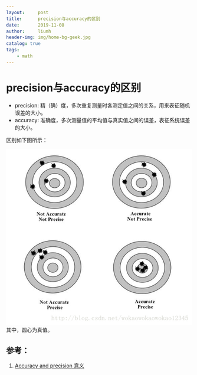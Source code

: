 ```yaml
---
layout:     post
title:      precision与accuracy的区别
date:       2019-11-08
author:     liumh
header-img: img/home-bg-geek.jpg
catalog: true
tags:
    - math
---
```


# precision与accuracy的区别

- precision: 精（确）度，多次重复测量时各测定值之间的关系，用来表征随机误差的大小。
- accuracy: 准确度，多次测量值的平均值与真实值之间的误差，表征系统误差的大小。

区别如下图所示：
<div align=center>
<img src="/img/post_precision_accuracy.jpg">
</div>
其中，圆心为真值。

## 参考：

1. [Accuracy and precision 意义](https://blog.csdn.net/wokaowokaowokao12345/article/details/72830242)